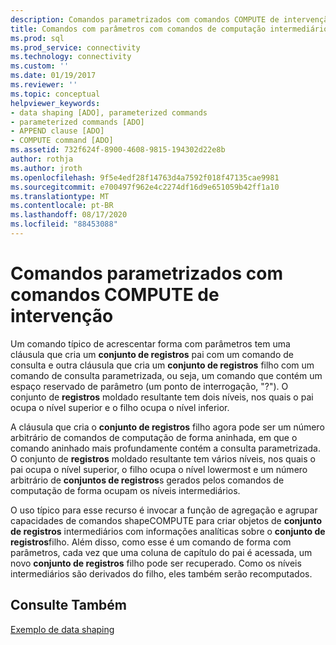 ```yaml
---
description: Comandos parametrizados com comandos COMPUTE de intervenção
title: Comandos com parâmetros com comandos de computação intermediários | Microsoft Docs
ms.prod: sql
ms.prod_service: connectivity
ms.technology: connectivity
ms.custom: ''
ms.date: 01/19/2017
ms.reviewer: ''
ms.topic: conceptual
helpviewer_keywords:
- data shaping [ADO], parameterized commands
- parameterized commands [ADO]
- APPEND clause [ADO]
- COMPUTE command [ADO]
ms.assetid: 732f624f-8900-4608-9815-194302d22e8b
author: rothja
ms.author: jroth
ms.openlocfilehash: 9f5e4edf28f14763d4a7592f018f47135cae9981
ms.sourcegitcommit: e700497f962e4c2274df16d9e651059b42ff1a10
ms.translationtype: MT
ms.contentlocale: pt-BR
ms.lasthandoff: 08/17/2020
ms.locfileid: "88453088"
---
```

# <a name="parameterized-commands-with-intervening-compute-commands"></a>Comandos parametrizados com comandos COMPUTE de intervenção
Um comando típico de acrescentar forma com parâmetros tem uma cláusula que cria um **conjunto de registros** pai com um comando de consulta e outra cláusula que cria um **conjunto de registros** filho com um comando de consulta parametrizada, ou seja, um comando que contém um espaço reservado de parâmetro (um ponto de interrogação, "?"). O conjunto de **registros** moldado resultante tem dois níveis, nos quais o pai ocupa o nível superior e o filho ocupa o nível inferior.  
  
 A cláusula que cria o **conjunto de registros** filho agora pode ser um número arbitrário de comandos de computação de forma aninhada, em que o comando aninhado mais profundamente contém a consulta parametrizada. O conjunto de **registros** moldado resultante tem vários níveis, nos quais o pai ocupa o nível superior, o filho ocupa o nível lowermost e um número arbitrário de **conjuntos de registros**s gerados pelos comandos de computação de forma ocupam os níveis intermediários.  
  
 O uso típico para esse recurso é invocar a função de agregação e agrupar capacidades de comandos shapeCOMPUTE para criar objetos de **conjunto de registros** intermediários com informações analíticas sobre o **conjunto de registros**filho. Além disso, como esse é um comando de forma com parâmetros, cada vez que uma coluna de capítulo do pai é acessada, um novo **conjunto de registros** filho pode ser recuperado. Como os níveis intermediários são derivados do filho, eles também serão recomputados.  
  
## <a name="see-also"></a>Consulte Também  
 [Exemplo de data shaping](../../../ado/guide/data/data-shaping-example.md)
